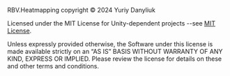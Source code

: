 RBV.Heatmapping copyright © 2024 Yuriy Danyliuk

Licensed under the MIT License for Unity-dependent projects
--see [MIT License](https://github.com/danliukuri/RaymarchedBoundingVolumes?tab=MIT-1-ov-file).

Unless expressly provided otherwise, the Software under this license is made available strictly on an “AS IS” BASIS WITHOUT WARRANTY OF ANY KIND, EXPRESS OR IMPLIED. Please review the license for details on these and other terms and conditions.